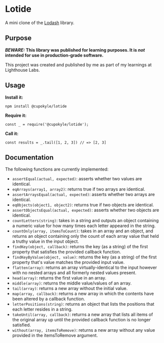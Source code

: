 # Lotide

A mini clone of the [Lodash](https://lodash.com) library.

## Purpose

**_BEWARE:_ This library was published for learning purposes. It is _not_ intended for use in production-grade software.**

This project was created and published by me as part of my learnings at Lighthouse Labs. 

## Usage

**Install it:**

`npm install @cupokyle/lotide`

**Require it:**

`const _ = require('@cupokyle/lotide');`

**Call it:**

`const results = _.tail([1, 2, 3]) // => [2, 3]`

## Documentation

The following functions are currently implemented:

* `assertEqual(actual, expected)`: asserts whether two values are identical.
* `eqArrays(array1, array2)`: returns true if two arrays are identical.
* `assertArraysEqual(actual, expected)`: asserts whether two arrays are identical.
* `eqObjects(object1, object2)`: returns true if two objects are identical.
* `assertObjectsEqual(actual, expected)`: asserts whether two objects are identical.
* `countLetters(string)`: takes in a string and outputs an object containing a numeric value for how many times each letter appeared in the string.
* `countOnly(array, itemsToCount)`: takes in an array and an object, and returns an object containing only the count of each array value that held a truthy value in the input object.
* `findKey(object, callback)`: returns the key (as a string) of the first property that satisfies the provided callback function.
* `findKeyByValue(object, value)`: returns the key (as a string) of the first property that's value matches the provided input value.
* `flatten(array)`: returns an array virtually-identical to the input however with no nested arrays and all formerly nested values present.
* `head(array)`: returns the first value in an array.
* `middle(array)`: returns the middle value/values of an array.
* `tail(array)`: returns a new array without the initial value.
* `map(array, callback)`: returns a new array in which the contents have been altered by a callback function.
* `letterPositions(string)`: returns an object that lists the positions that each letter resides in a string.
* `takeUntil(array, callback)`: returns a new array that lists all items of the original array up until the provided callback function is no longer satisfied.
* `without(array, itemsToRemove)`: returns a new array without any value provided in the itemsToRemove argument.